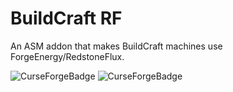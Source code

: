 # BuildCraft RF
An ASM addon that makes BuildCraft machines use ForgeEnergy/RedstoneFlux.

![CurseForgeBadge](http://cf.way2muchnoise.eu/buildcraft-rf.svg)
![CurseForgeBadge](http://cf.way2muchnoise.eu/versions/buildcraft-rf.svg)


